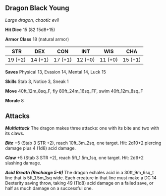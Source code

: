 ## Dragon Black Young

*Large dragon, chaotic evil*

**Hit Dice** 15 (82 15d8+15)

**Armor Class** 18 (natural armor)

| STR     | DEX     | CON     | INT     | WIS     | CHA     |
|---------|---------|---------|---------|---------|---------|
| 19 (+2) | 14 (+1) | 17 (+1) | 12 (+0) | 11 (+0) | 15 (+1) |

**Saves** Physical 13, Evasion 14, Mental 14, Luck 15

**Skills** Stab 3, Notice 3, Sneak 1

**Move** 40ft\_12m\_8sq\_F, fly 80ft\_24m\_16sq\_FF, swim 40ft\_12m\_8sq\_F

**Morale** 8

## Attacks

***Multiattack*** The dragon makes three attacks: one with its bite and two with its claws.

***Bite*** +5 (Stab 3 STR +2), reach 10ft\_3m\_2sq, one target. Hit: 2d10+2 piercing damage plus 4 (1d8) acid damage.

***Claw*** +5 (Stab 3 STR +2), reach 5ft\_1.5m\_1sq, one target. Hit: 2d6+2 slashing damage.

***Acid Breath (Recharge 5-6)*** The dragon exhales acid in a 30ft\_9m\_6sq\_t line that is 5ft\_1.5m\_1sq wide. Each creature in that line must make a DC 14 Dexterity saving throw, taking 49 (11d8) acid damage on a failed save, or half as much damage on a successful one.

